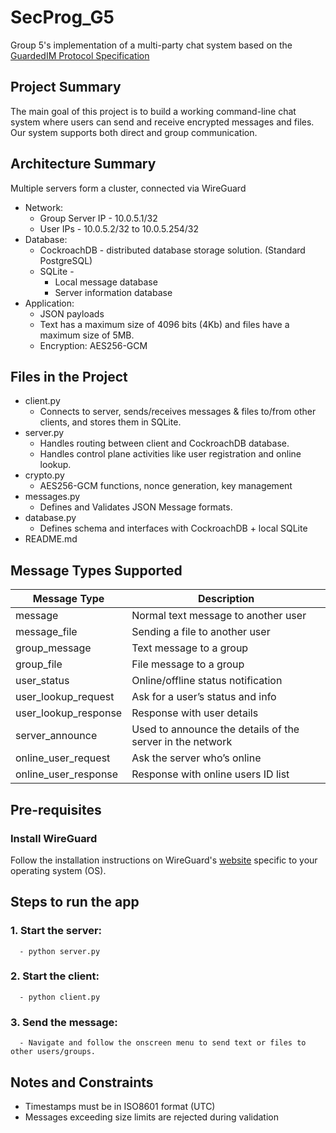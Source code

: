 # SecProg_G5
Group 5's implementation of a multi-party chat system based on the [GuardedIM Protocol Specification](https://docs.google.com/document/d/1i_fNjtrNLpYUVLcZBzeO10uNRBaJZhBCRBXXyLHZUto/)

## Project Summary 
The main goal of this project is to build a working command-line chat system where users can send and receive encrypted messages and files. Our system supports both direct and group communication.

## Architecture Summary
Multiple servers form a cluster, connected via WireGuard
- Network:
  - Group Server IP - 10.0.5.1/32
  - User IPs - 10.0.5.2/32 to 10.0.5.254/32
- Database:
  - CockroachDB - distributed database storage solution.
    (Standard PostgreSQL)
  - SQLite - 
    - Local message database
    - Server information database
- Application:
  - JSON payloads
  - Text has a maximum size of 4096 bits (4Kb) and files have a maximum size of 5MB.
  - Encryption: AES256-GCM

## Files in the Project

- client.py
    - Connects to server, sends/receives messages & files to/from other clients, and stores them in SQLite.
- server.py
    - Handles routing between client and CockroachDB database.
    - Handles control plane activities like user registration and online lookup.
- crypto.py
    - AES256-GCM functions, nonce generation, key management
- messages.py
    - Defines and Validates JSON Message formats.
- database.py
    - Defines schema and interfaces with CockroachDB + local SQLite 
- README.md

## Message Types Supported

| Message Type             | Description                                               |
|--------------------------|-----------------------------------------------------------|
|  message                 | Normal text message to another user                       |
|  message_file            | Sending a file to another user                            |
|  group_message           | Text message to a group                                   |
|  group_file              | File message to a group                                   |
|  user_status             | Online/offline status notification                        |
|  user_lookup_request     | Ask for a user’s status and info                          |
|  user_lookup_response    | Response with user details                                |
|  server_announce         | Used to announce the details of the server in the network |
|  online_user_request     | Ask the server who’s online                               |
|  online_user_response    | Response with online users ID list                        |

## Pre-requisites
### Install WireGuard
Follow the installation instructions on WireGuard's [website](https://www.wireguard.com/install) specific to your operating system (OS).

## Steps to run the app
### 1. Start the server: 
      - python server.py
### 2. Start the client: 
      - python client.py
### 3. Send the message: 
      - Navigate and follow the onscreen menu to send text or files to other users/groups.

## Notes and Constraints 
- Timestamps must be in ISO8601 format (UTC)
- Messages exceeding size limits are rejected during validation
